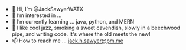 - 👋 Hi, I’m @JackSawyerWATX
- 👀 I’m interested in ... 
- 🌱 I’m currently learning ... java, python, and MERN
- 💞️ I like cool jazz, smoking a sweet cavendish, slowly in a beechwood pipe, and writing code. It's where the old meets the new!
- 📫 How to reach me ... jack.h.sawyer@pm.me

<!---
JackSawyerWATX/JackSawyerWATX is a ✨ special ✨ repository because its `README.md` (this file here) appears on your GitHub profile.
You can click the Preview link to take a ppek at your changes.
--->
